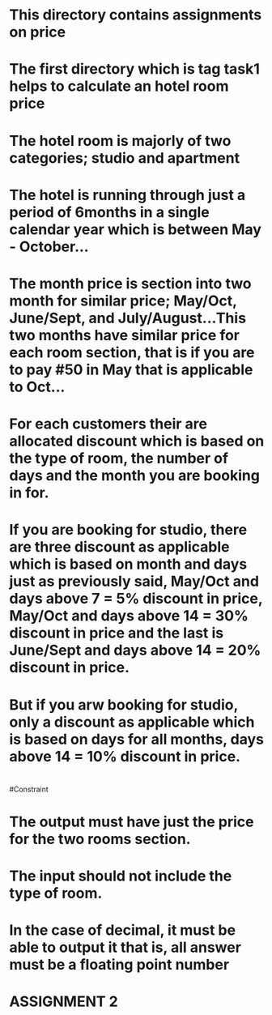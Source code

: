 # This directory contains assignments on price
#
#
# The first directory which is tag task1 helps to calculate an hotel room price

# The hotel room is majorly of two categories; studio and apartment

# The hotel is running through just a period of 6months in a single calendar year which is between May - October...

# The month price is section into two month for similar price; May/Oct, June/Sept, and July/August...This two months have similar price for each room section, that is if you are to pay #50 in May that is applicable to Oct...

# For each customers their are allocated discount which is based on the type of room, the number of days and the month you are booking in for.

# If you are booking for studio, there are three discount as applicable which is based on month and days just as previously said, May/Oct and days above 7 = 5% discount in price, May/Oct and days above 14 = 30% discount in price and the last is June/Sept and days above 14 = 20% discount in price.

# But if you arw booking for studio, only a discount as applicable which is based on days for all months, days above 14 = 10% discount in price.

#
#Constraint

# The output must have just the price for the two rooms section.
# The input should not include the type of room.
# In the case of decimal, it must be able to output it that is, all answer must be a floating point number





# ASSIGNMENT 2 
